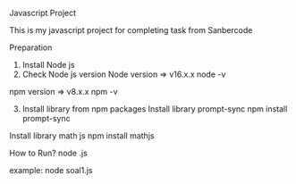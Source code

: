 Javascript Project

This is my javascript project for completing task from Sanbercode

Preparation
1. Install Node js
2. Check Node js version
Node version => v16.x.x
node -v

npm version => v8.x.x
npm -v

3. Install library from npm packages
Install library prompt-sync
npm install prompt-sync

Install library math js
npm install mathjs

How to Run?
node <filename>.js

example:
node soal1.js
